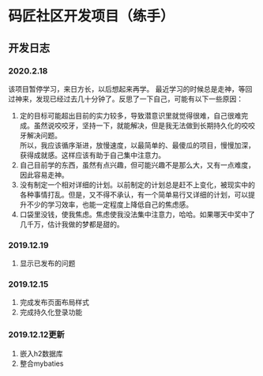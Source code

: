 # 码匠社区开发项目（练手）

## 开发日志
### 2020.2.18
该项目暂停学习，来日方长，以后想起来再学。
最近学习的时候总是走神，等回过神来，发现已经过去几十分钟了。反思了一下自己，可能有以下一些原因：<br>
1. 定的目标可能超出目前的实力较多，导致潜意识里就觉得很难，自己很难完成。虽然说咬咬牙，坚持一下，就能解决，但是我无法做到长期持久化的咬咬牙解决问题。<br>
所以，我应该循序渐进，放慢速度，以最简单的、最傻瓜的项目，慢慢加深，获得成就感。这样应该有助于自己集中注意力。<br>
2. 自己目前学的东西，虽然有点兴趣，但可能兴趣不是那么大，又有一点难度，因此容易走神。
3. 没有制定一个相对详细的计划。以前制定的计划总是赶不上变化，被现实中的各种事情打乱。但是，又不得不承认，有一个简单易行又详细的计划，可以提升不少的学习效率，也能一定程度上降低自己的焦虑感。
4. 口袋里没钱，使我焦虑。焦虑使我没法集中注意力，哈哈。如果哪天中奖中了几千万，估计我做的梦都是甜的。
### 2019.12.19
1. 显示已发布的问题
### 2019.12.15
1. 完成发布页面布局样式
2. 完成持久化登录功能
### 2019.12.12更新
1. 嵌入h2数据库 
2. 整合mybaties


